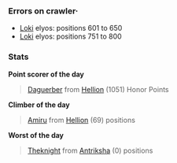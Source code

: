 ### Errors on crawler·
- [Loki](/#/ranking/Loki) elyos: positions 601 to 650
- [Loki](/#/ranking/Loki) elyos: positions 751 to 800


### Stats

**Point scorer of the day**
>[Daguerber](/#/character/Hellion/512861) from [Hellion](/#/ranking/Hellion)  (1051) Honor Points


**Climber of the day**
>[Amiru](/#/character/Hellion/469163) from [Hellion](/#/ranking/Hellion)  (69) positions


**Worst of the day**
>[Theknight](/#/character/Antriksha/135676) from [Antriksha](/#/ranking/Antriksha)  (0) positions


